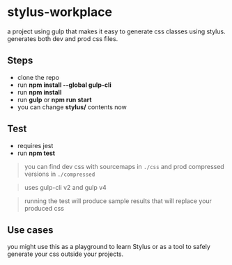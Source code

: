 # stylus-workplace

a project using gulp that makes it easy to generate css classes using stylus. generates both dev and prod css files.


## Steps
   
   - clone the repo
   - run **npm install --global gulp-cli**
   - run **npm install**
   - run **gulp** or **npm run start**
   - you can change **stylus/** contents now
   
   
## Test
   
   - requires jest
   - run **npm test**
   
> you can find dev css with sourcemaps in `./css` and prod compressed versions in `./compressed`

> uses gulp-cli v2 and gulp v4

> running the test will produce sample results that will replace your produced css

## Use cases

 you might use this as a playground to learn Stylus or as a tool to safely generate your css outside your projects.
   
